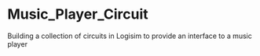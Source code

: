 # Music_Player_Circuit
Building a collection of circuits in Logisim to provide an interface to a music player
